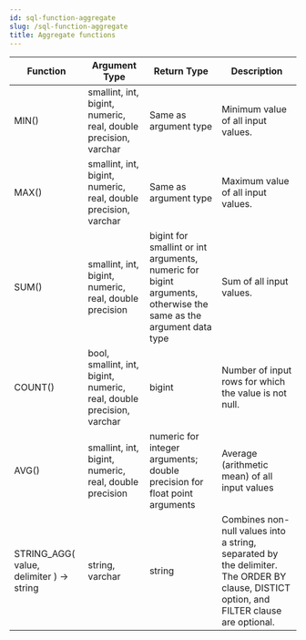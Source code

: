 ```yaml
---
id: sql-function-aggregate
slug: /sql-function-aggregate
title: Aggregate functions
---
```



|Function|Argument Type|Return Type|Description|
|---|---|---|---|
|MIN()|smallint, int, bigint, numeric, real, double precision, varchar|Same as argument type|Minimum value of all input values.|
|MAX()|smallint, int, bigint, numeric, real, double precision, varchar|Same as argument type|Maximum value of all input values.|
|SUM()|smallint, int, bigint, numeric, real, double precision|bigint for smallint  or int arguments, numeric for bigint arguments, otherwise the same as the argument data type|Sum of all input values.|
|COUNT()|bool, smallint, int, bigint, numeric, real, double precision, varchar|bigint|Number of input rows for which the value is not null.|
|AVG()|	smallint, int, bigint, numeric, real, double precision|numeric for integer arguments; double precision for float point arguments| Average (arithmetic mean) of all input values|
|STRING_AGG( value, delimiter ) → string|string, varchar|string|Combines non-null values into a string, separated by the delimiter. The ORDER BY clause, DISTICT option, and FILTER clause are optional.|

